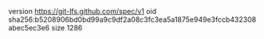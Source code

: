 version https://git-lfs.github.com/spec/v1
oid sha256:b5208906bd0bd99a9c9df2a08c3fc3ea5a1875e949e3fccb432308abec5ec3e6
size 1286
